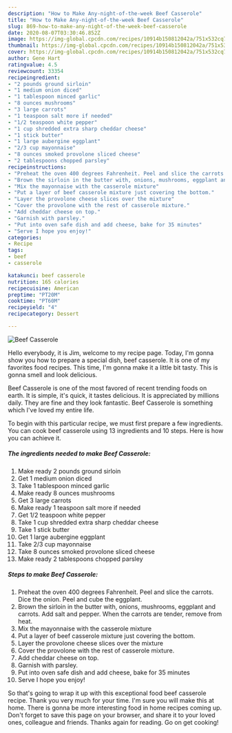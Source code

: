 ```yaml
---
description: "How to Make Any-night-of-the-week Beef Casserole"
title: "How to Make Any-night-of-the-week Beef Casserole"
slug: 869-how-to-make-any-night-of-the-week-beef-casserole
date: 2020-08-07T03:30:46.852Z
image: https://img-global.cpcdn.com/recipes/10914b150812042a/751x532cq70/beef-casserole-recipe-main-photo.jpg
thumbnail: https://img-global.cpcdn.com/recipes/10914b150812042a/751x532cq70/beef-casserole-recipe-main-photo.jpg
cover: https://img-global.cpcdn.com/recipes/10914b150812042a/751x532cq70/beef-casserole-recipe-main-photo.jpg
author: Gene Hart
ratingvalue: 4.5
reviewcount: 33354
recipeingredient:
- "2 pounds ground sirloin"
- "1 medium onion diced"
- "1 tablespoon minced garlic"
- "8 ounces mushrooms"
- "3 large carrots"
- "1 teaspoon salt more if needed"
- "1/2 teaspoon white pepper"
- "1 cup shredded extra sharp cheddar cheese"
- "1 stick butter"
- "1 large aubergine eggplant"
- "2/3 cup mayonnaise"
- "8 ounces smoked provolone sliced cheese"
- "2 tablespoons chopped parsley"
recipeinstructions:
- "Preheat the oven 400 degrees Fahrenheit. Peel and slice the carrots. Dice the onion. Peel and cube the eggplant."
- "Brown the sirloin in the butter with, onions, mushrooms, eggplant and carrots. Add salt and pepper. When the carrots are tender, remove from heat."
- "Mix the mayonnaise with the casserole mixture"
- "Put a layer of beef casserole mixture just covering the bottom."
- "Layer the provolone cheese slices over the mixture"
- "Cover the provolone with the rest of casserole mixture."
- "Add cheddar cheese on top."
- "Garnish with parsley."
- "Put into oven safe dish and add cheese, bake for 35 minutes"
- "Serve I hope you enjoy!"
categories:
- Recipe
tags:
- beef
- casserole

katakunci: beef casserole 
nutrition: 165 calories
recipecuisine: American
preptime: "PT20M"
cooktime: "PT60M"
recipeyield: "4"
recipecategory: Dessert

---
```



![Beef Casserole](https://img-global.cpcdn.com/recipes/10914b150812042a/751x532cq70/beef-casserole-recipe-main-photo.jpg)

Hello everybody, it is Jim, welcome to my recipe page. Today, I'm gonna show you how to prepare a special dish, beef casserole. It is one of my favorites food recipes. This time, I'm gonna make it a little bit tasty. This is gonna smell and look delicious.

Beef Casserole is one of the most favored of recent trending foods on earth. It is simple, it's quick, it tastes delicious. It is appreciated by millions daily. They are fine and they look fantastic. Beef Casserole is something which I've loved my entire life.




To begin with this particular recipe, we must first prepare a few ingredients. You can cook beef casserole using 13 ingredients and 10 steps. Here is how you can achieve it.

<!--inarticleads1-->

##### The ingredients needed to make Beef Casserole:

1. Make ready 2 pounds ground sirloin
1. Get 1 medium onion diced
1. Take 1 tablespoon minced garlic
1. Make ready 8 ounces mushrooms
1. Get 3 large carrots
1. Make ready 1 teaspoon salt more if needed
1. Get 1/2 teaspoon white pepper
1. Take 1 cup shredded extra sharp cheddar cheese
1. Take 1 stick butter
1. Get 1 large aubergine eggplant
1. Take 2/3 cup mayonnaise
1. Take 8 ounces smoked provolone sliced cheese
1. Make ready 2 tablespoons chopped parsley




<!--inarticleads2-->

##### Steps to make Beef Casserole:

1. Preheat the oven 400 degrees Fahrenheit. Peel and slice the carrots. Dice the onion. Peel and cube the eggplant.
1. Brown the sirloin in the butter with, onions, mushrooms, eggplant and carrots. Add salt and pepper. When the carrots are tender, remove from heat.
1. Mix the mayonnaise with the casserole mixture
1. Put a layer of beef casserole mixture just covering the bottom.
1. Layer the provolone cheese slices over the mixture
1. Cover the provolone with the rest of casserole mixture.
1. Add cheddar cheese on top.
1. Garnish with parsley.
1. Put into oven safe dish and add cheese, bake for 35 minutes
1. Serve I hope you enjoy!




So that's going to wrap it up with this exceptional food beef casserole recipe. Thank you very much for your time. I'm sure you will make this at home. There is gonna be more interesting food in home recipes coming up. Don't forget to save this page on your browser, and share it to your loved ones, colleague and friends. Thanks again for reading. Go on get cooking!
